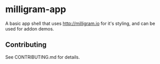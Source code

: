# milligram-app

A basic app shell that uses http://milligram.io for it's styling, and
can be used for addon demos.


## Contributing

See CONTRIBUTING.md for details.
